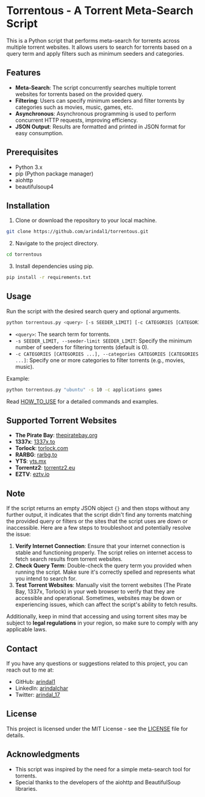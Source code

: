 # Torrentous - A Torrent Meta-Search Script

This is a Python script that performs meta-search for torrents across multiple torrent websites. It allows users to search for torrents based on a query term and apply filters such as minimum seeders and categories.

## Features

- **Meta-Search**: The script concurrently searches multiple torrent websites for torrents based on the provided query.
- **Filtering**: Users can specify minimum seeders and filter torrents by categories such as movies, music, games, etc.
- **Asynchronous**: Asynchronous programming is used to perform concurrent HTTP requests, improving efficiency.
- **JSON Output**: Results are formatted and printed in JSON format for easy consumption.

## Prerequisites

- Python 3.x
- pip (Python package manager)
- aiohttp
- beautifulsoup4

## Installation

1. Clone or download the repository to your local machine.

```bash
git clone https://github.com/arindal1/torrentous.git
```

2. Navigate to the project directory.

```bash
cd torrentous
```

3. Install dependencies using pip.

```bash
pip install -r requirements.txt
```

## Usage

Run the script with the desired search query and optional arguments.

```bash
python torrentous.py <query> [-s SEEDER_LIMIT] [-c CATEGORIES [CATEGORIES ...]]
```

- `<query>`: The search term for torrents.
- `-s SEEDER_LIMIT, --seeder-limit SEEDER_LIMIT`: Specify the minimum number of seeders for filtering torrents (default is 0).
- `-c CATEGORIES [CATEGORIES ...], --categories CATEGORIES [CATEGORIES ...]`: Specify one or more categories to filter torrents (e.g., movies, music).

Example:

```bash
python torrentous.py "ubuntu" -s 10 -c applications games
```

Read [HOW_TO_USE](HOW_TO_USE.md) for a detailed commands and examples.

## Supported Torrent Websites

- **The Pirate Bay**: [thepiratebay.org](https://thepiratebay.org)
- **1337x**: [1337x.to](https://1337x.to)
- **Torlock**: [torlock.com](https://torlock.com)
- **RARBG**: [rarbg.to](https://rarbg.to/)
- **YTS**: [yts.mx](https://yts.mx/)
- **Torrentz2**: [torrentz2.eu](https://torrentz2.eu/)
- **EZTV**: [eztv.io](https://eztv.io/)

## Note

If the script returns an empty JSON object `{}` and then stops without any further output, it indicates that the script didn't find any torrents matching the provided query or filters or the sites that the script uses are down or inaccessible. Here are a few steps to troubleshoot and potentially resolve the issue:

1. **Verify Internet Connection**: Ensure that your internet connection is stable and functioning properly. The script relies on internet access to fetch search results from torrent websites.
2. **Check Query Term**: Double-check the query term you provided when running the script. Make sure it's correctly spelled and represents what you intend to search for.
3. **Test Torrent Websites**: Manually visit the torrent websites (The Pirate Bay, 1337x, Torlock) in your web browser to verify that they are accessible and operational. Sometimes, websites may be down or experiencing issues, which can affect the script's ability to fetch results.

Additionally, keep in mind that accessing and using torrent sites may be subject to **legal regulations** in your region, so make sure to comply with any applicable laws.

## Contact

If you have any questions or suggestions related to this project, you can reach out to me at:

- GitHub: [arindal1](https://github.com/arindal1)
- LinkedIn: [arindalchar](https://www.linkedin.com/arindalchar/)
- Twitter: [arindal_17](https://twitter.com/arindal_17)

## License

This project is licensed under the MIT License - see the [LICENSE](LICENSE) file for details.

## Acknowledgments

- This script was inspired by the need for a simple meta-search tool for torrents.
- Special thanks to the developers of the aiohttp and BeautifulSoup libraries.
